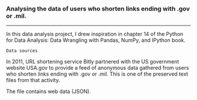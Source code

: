 ### Analysing the data of users who shorten links ending with .gov or .mil.
---

In this data analysis project, I drew inspiration in chapter 14 of the Python for Data Analysis: Data Wrangling with Pandas, NumPy, and IPython book.

`Data sources`

In 2011, URL shortening service Bitly partnered with the US government website USA.gov to provide a feed of anonymous data gathered from users who shorten links ending with .gov or .mil. This is one of the preserved text files from that activity.

The file contains web data (JSON).
